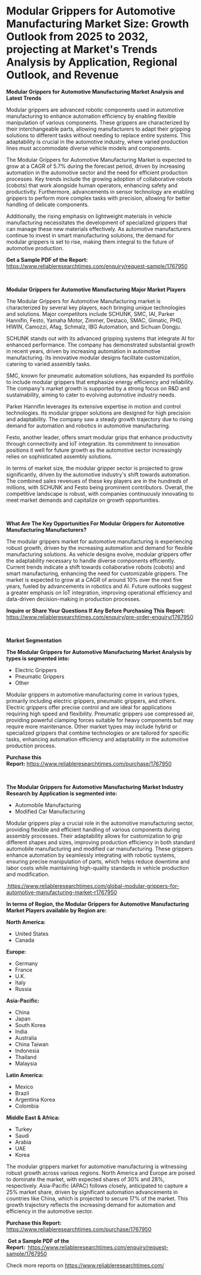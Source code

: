 <p><h1>Modular Grippers for Automotive Manufacturing Market Size: Growth Outlook from 2025 to 2032, projecting at Market's Trends Analysis by Application, Regional Outlook, and Revenue</h1></p><p><strong>Modular Grippers for Automotive Manufacturing Market Analysis and Latest Trends</strong></p>
<p><p>Modular grippers are advanced robotic components used in automotive manufacturing to enhance automation efficiency by enabling flexible manipulation of various components. These grippers are characterized by their interchangeable parts, allowing manufacturers to adapt their gripping solutions to different tasks without needing to replace entire systems. This adaptability is crucial in the automotive industry, where varied production lines must accommodate diverse vehicle models and components.</p><p>The Modular Grippers for Automotive Manufacturing Market is expected to grow at a CAGR of 5.7% during the forecast period, driven by increasing automation in the automotive sector and the need for efficient production processes. Key trends include the growing adoption of collaborative robots (cobots) that work alongside human operators, enhancing safety and productivity. Furthermore, advancements in sensor technology are enabling grippers to perform more complex tasks with precision, allowing for better handling of delicate components.</p><p>Additionally, the rising emphasis on lightweight materials in vehicle manufacturing necessitates the development of specialized grippers that can manage these new materials effectively. As automotive manufacturers continue to invest in smart manufacturing solutions, the demand for modular grippers is set to rise, making them integral to the future of automotive production.</p></p>
<p><strong>Get a Sample PDF of the Report:&nbsp;</strong> <a href="https://www.reliableresearchtimes.com/enquiry/request-sample/1767950?utm_campaign=2273&utm_medium=2&utm_source=Github&utm_content=ia&utm_term=11042025&utm_id=modular-grippers-for-automotive-manufacturing">https://www.reliableresearchtimes.com/enquiry/request-sample/1767950</a></p>
<p>&nbsp;</p>
<p><strong>Modular Grippers for Automotive Manufacturing Major Market Players</strong></p>
<p><p>The Modular Grippers for Automotive Manufacturing market is characterized by several key players, each bringing unique technologies and solutions. Major competitors include SCHUNK, SMC, IAI, Parker Hannifin, Festo, Yamaha Motor, Zimmer, Destaco, SMAC, Gimatic, PHD, HIWIN, Camozzi, Afag, Schmalz, IBG Automation, and Sichuan Dongju.</p><p>SCHUNK stands out with its advanced gripping systems that integrate AI for enhanced performance. The company has demonstrated substantial growth in recent years, driven by increasing automation in automotive manufacturing. Its innovative modular designs facilitate customization, catering to varied assembly tasks.</p><p>SMC, known for pneumatic automation solutions, has expanded its portfolio to include modular grippers that emphasize energy efficiency and reliability. The company's market growth is supported by a strong focus on R&D and sustainability, aiming to cater to evolving automotive industry needs.</p><p>Parker Hannifin leverages its extensive expertise in motion and control technologies. Its modular gripper solutions are designed for high precision and adaptability. The company saw a steady growth trajectory due to rising demand for automation and robotics in automotive manufacturing.</p><p>Festo, another leader, offers smart modular grips that enhance productivity through connectivity and IoT integration. Its commitment to innovation positions it well for future growth as the automotive sector increasingly relies on sophisticated assembly solutions.</p><p>In terms of market size, the modular gripper sector is projected to grow significantly, driven by the automotive industry's shift towards automation. The combined sales revenues of these key players are in the hundreds of millions, with SCHUNK and Festo being prominent contributors. Overall, the competitive landscape is robust, with companies continuously innovating to meet market demands and capitalize on growth opportunities.</p></p>
<p>&nbsp;</p>
<p><strong>What Are The Key Opportunities For Modular Grippers for Automotive Manufacturing Manufacturers?</strong></p>
<p><p>The modular grippers market for automotive manufacturing is experiencing robust growth, driven by the increasing automation and demand for flexible manufacturing solutions. As vehicle designs evolve, modular grippers offer the adaptability necessary to handle diverse components efficiently. Current trends indicate a shift towards collaborative robots (cobots) and smart manufacturing, enhancing the need for customizable grippers. The market is expected to grow at a CAGR of around 10% over the next five years, fueled by advancements in robotics and AI. Future outlooks suggest a greater emphasis on IoT integration, improving operational efficiency and data-driven decision-making in production processes.</p></p>
<p><strong>Inquire or Share Your Questions If Any Before Purchasing This Report:</strong> <a href="https://www.reliableresearchtimes.com/enquiry/pre-order-enquiry/1767950?utm_campaign=2273&utm_medium=2&utm_source=Github&utm_content=ia&utm_term=11042025&utm_id=modular-grippers-for-automotive-manufacturing">https://www.reliableresearchtimes.com/enquiry/pre-order-enquiry/1767950</a></p>
<p>&nbsp;</p>
<p><strong>Market Segmentation</strong></p>
<p><strong>The Modular Grippers for Automotive Manufacturing Market Analysis by types is segmented into:</strong></p>
<p><ul><li>Electric Grippers</li><li>Pneumatic Grippers</li><li>Other</li></ul></p>
<p><p>Modular grippers in automotive manufacturing come in various types, primarily including electric grippers, pneumatic grippers, and others. Electric grippers offer precise control and are ideal for applications requiring high speed and flexibility. Pneumatic grippers use compressed air, providing powerful clamping forces suitable for heavy components but may require more maintenance. Other market types may include hybrid or specialized grippers that combine technologies or are tailored for specific tasks, enhancing automation efficiency and adaptability in the automotive production process.</p></p>
<p><strong>Purchase this Report:&nbsp;</strong><a href="https://www.reliableresearchtimes.com/purchase/1767950?utm_campaign=2273&utm_medium=2&utm_source=Github&utm_content=ia&utm_term=11042025&utm_id=modular-grippers-for-automotive-manufacturing">https://www.reliableresearchtimes.com/purchase/1767950</a></p>
<p>&nbsp;</p>
<p><strong>The Modular Grippers for Automotive Manufacturing Market Industry Research by Application is segmented into:</strong></p>
<p><ul><li>Automobile Manufacturing</li><li>Modified Car Manufacturing</li></ul></p>
<p><p>Modular grippers play a crucial role in the automotive manufacturing sector, providing flexible and efficient handling of various components during assembly processes. Their adaptability allows for customization to grip different shapes and sizes, improving production efficiency in both standard automobile manufacturing and modified car manufacturing. These grippers enhance automation by seamlessly integrating with robotic systems, ensuring precise manipulation of parts, which helps reduce downtime and labor costs while maintaining high-quality standards in vehicle production and modification.</p></p>
<p><a href="https://www.reliableresearchtimes.com/global-modular-grippers-for-automotive-manufacturing-market-r1767950?utm_campaign=2273&utm_medium=2&utm_source=Github&utm_content=ia&utm_term=11042025&utm_id=modular-grippers-for-automotive-manufacturing">&nbsp;https://www.reliableresearchtimes.com/global-modular-grippers-for-automotive-manufacturing-market-r1767950</a></p>
<p><strong>In terms of Region, the Modular Grippers for Automotive Manufacturing Market Players available by Region are:</strong></p>
<p>
    <p> <strong> North America: </strong>
        <ul>
            <li>United States</li>
            <li>Canada</li>
        </ul>
        </p> 
    <p> <strong> Europe: </strong>
        <ul>
            <li>Germany</li>
            <li>France</li>
            <li>U.K.</li>
            <li>Italy</li>
            <li>Russia</li>
        </ul>
        </p> 
    <p> <strong> Asia-Pacific: </strong>
        <ul>
            <li>China</li>
            <li>Japan</li>
            <li>South Korea</li>
            <li>India</li>
            <li>Australia</li>
            <li>China Taiwan</li>
            <li>Indonesia</li>
            <li>Thailand</li>
            <li>Malaysia</li>
        </ul>
        </p> 
    <p> <strong> Latin America: </strong>
        <ul>
            <li>Mexico</li>
            <li>Brazil</li>
            <li>Argentina Korea</li>
            <li>Colombia</li>
        </ul>
        </p> 
    <p> <strong> Middle East & Africa: </strong>
        <ul>
            <li>Turkey</li>
            <li>Saudi</li>
            <li>Arabia</li>
            <li>UAE</li>
            <li>Korea</li>
        </ul>
    </p>
    </p>
<p><p>The modular grippers market for automotive manufacturing is witnessing robust growth across various regions. North America and Europe are poised to dominate the market, with expected shares of 30% and 28%, respectively. Asia-Pacific (APAC) follows closely, anticipated to capture a 25% market share, driven by significant automation advancements in countries like China, which is projected to secure 17% of the market. This growth trajectory reflects the increasing demand for automation and efficiency in the automotive sector.</p></p>
<p><strong>Purchase this Report: </strong><a href="https://www.reliableresearchtimes.com/purchase/1767950?utm_campaign=2273&utm_medium=2&utm_source=Github&utm_content=ia&utm_term=11042025&utm_id=modular-grippers-for-automotive-manufacturing">https://www.reliableresearchtimes.com/purchase/1767950</a></p>
<p>&nbsp;<strong>Get a Sample PDF of the Report:&nbsp;&nbsp;</strong><a href="https://www.reliableresearchtimes.com/enquiry/request-sample/1767950?utm_campaign=2273&utm_medium=2&utm_source=Github&utm_content=ia&utm_term=11042025&utm_id=modular-grippers-for-automotive-manufacturing">https://www.reliableresearchtimes.com/enquiry/request-sample/1767950</a></p>
<p><strong></strong></p>
<p>Check more reports on <a href="https://www.reliableresearchtimes.com/?utm_campaign=2273&utm_medium=2&utm_source=Github&utm_content=ia&utm_term=11042025&utm_id=modular-grippers-for-automotive-manufacturing">https://www.reliableresearchtimes.com/</a></p>